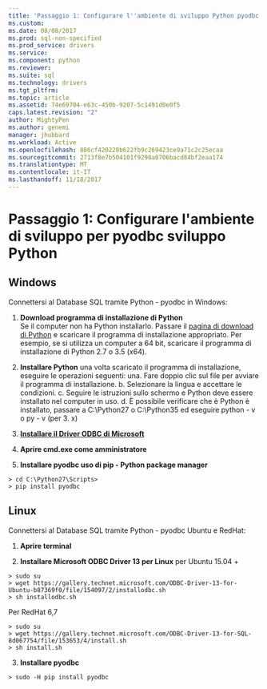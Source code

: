 ```yaml
---
title: 'Passaggio 1: Configurare l''ambiente di sviluppo Python pyodbc | Documenti Microsoft'
ms.custom: 
ms.date: 08/08/2017
ms.prod: sql-non-specified
ms.prod_service: drivers
ms.service: 
ms.component: python
ms.reviewer: 
ms.suite: sql
ms.technology: drivers
ms.tgt_pltfrm: 
ms.topic: article
ms.assetid: 74e69704-e63c-450b-9207-5c1491d0e0f5
caps.latest.revision: "2"
author: MightyPen
ms.author: genemi
manager: jhubbard
ms.workload: Active
ms.openlocfilehash: 886cf420228b622fb9c269423ce9a71c2c25ecaa
ms.sourcegitcommit: 2713f8e7b504101f9298a0706bacd84bf2eaa174
ms.translationtype: MT
ms.contentlocale: it-IT
ms.lasthandoff: 11/18/2017
---
```

# <a name="step-1-configure-development-environment-for-pyodbc-python-development"></a>Passaggio 1: Configurare l'ambiente di sviluppo per pyodbc sviluppo Python

## <a name="windows"></a>Windows  
Connettersi al Database SQL tramite Python - pyodbc in Windows:
  
1. **Download programma di installazione di Python**  
  Se il computer non ha Python installarlo. Passare il [pagina di download di Python](https://www.python.org/downloads/windows/) e scaricare il programma di installazione appropriato. Per esempio, se si utilizza un computer a 64 bit, scaricare il programma di installazione di Python 2.7 o 3.5 (x64).  
  
2. **Installare Python** una volta scaricato il programma di installazione, eseguire le operazioni seguenti: una. Fare doppio clic sul file per avviare il programma di installazione. b. Selezionare la lingua e accettare le condizioni. c. Seguire le istruzioni sullo schermo e Python deve essere installato nel computer in uso. d. È possibile verificare che è Python è installato, passare a C:\Python27 o C:\Python35 ed eseguire python - v o py - v (per 3. x) 
      
3. [**Installare il Driver ODBC di Microsoft**](../../sql-connection-libraries.md#anchor-20-drivers-relational-access)
  
4. **Aprire cmd.exe come amministratore**     

5. **Installare pyodbc uso di pip - Python package manager**
```  
> cd C:\Python27\Scripts>  
> pip install pyodbc  
```  

  
## <a name="linux"></a>Linux 
Connettersi al Database SQL tramite Python - pyodbc Ubuntu e RedHat:
  
1. **Aprire terminal**  

2. **Installare Microsoft ODBC Driver 13 per Linux** per Ubuntu 15.04 + 
``` 
> sudo su  
> wget https://gallery.technet.microsoft.com/ODBC-Driver-13-for-Ubuntu-b87369f0/file/154097/2/installodbc.sh  
> sh installodbc.sh  
```   

  Per RedHat 6,7 
``` 
> sudo su 
> wget https://gallery.technet.microsoft.com/ODBC-Driver-13-for-SQL-8d067754/file/153653/4/install.sh 
> sh install.sh 
```  
  
3.  **Installare pyodbc**  
```  
> sudo -H pip install pyodbc
```
